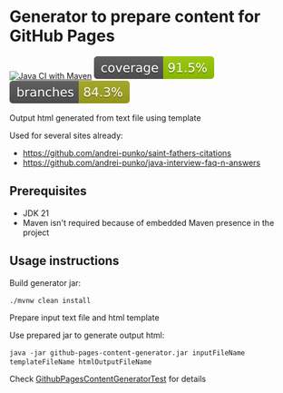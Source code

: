 
# Generator to prepare content for GitHub Pages

[![Java CI with Maven](https://github.com/andrei-punko/github-pages-content-generator/actions/workflows/maven.yml/badge.svg)](actions/workflows/maven.yml)
[![Coverage](.github/badges/jacoco.svg)](actions/workflows/maven.yml)
[![Branches](.github/badges/branches.svg)](actions/workflows/maven.yml)

Output html generated from text file using template

Used for several sites already:
- https://github.com/andrei-punko/saint-fathers-citations
- https://github.com/andrei-punko/java-interview-faq-n-answers

## Prerequisites

- JDK 21
- Maven isn't required because of embedded Maven presence in the project

## Usage instructions

Build generator jar:

    ./mvnw clean install

Prepare input text file and html template

Use prepared jar to generate output html:

    java -jar github-pages-content-generator.jar inputFileName templateFileName htmlOutputFileName

Check [GithubPagesContentGeneratorTest](src/test/java/by/andd3dfx/GithubPagesContentGeneratorTest.java) for details
